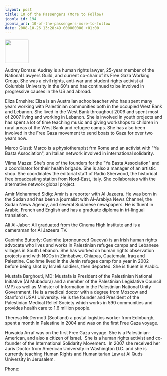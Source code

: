 ```yaml
---
layout: post
title: 10 of the Passengers (More to Follow)
joomla_id: 194
joomla_url: 10-of-the-passengers-more-to-follow
date: 2008-10-26 13:28:49.000000000 +01:00
---
```

<img src="http://www.freegaza.org/uploads/passengers/" width="75" /><p>Audrey Bomse: Audrey is a human rights lawyer, 25-year member of the National Lawyers Guild, and current co-chair of its Free Gaza Working Group. She was a civil rights, anti-war and student rights activist at Columbia University in the 60\'s and has continued to be involved in progressive causes in the US and abroad.</p><p>Eliza Ernshire: Eliza is an Australian schoolteacher who has spent many years working with Palestinian communities both in the occupied West Bank and Lebanon. She lived in the West Bank throughout 2006 and spent most of 2007 living and working in Lebanon. She is involved in youth projects and has spent a lot of time teaching music and giving workshops to children in rural areas of the West Bank and refugee camps. She has also been involved in the Free Gaza movement to send boats to Gaza for over two years now.</p><p>Marco Giusti: Marco is a physiotherapist frm Rome and an activist with &quot;Ya Basta Association&quot;, an Italian network involved in international solidarity. </p><p>Vilma Mazza: She\'s one of the founders for the &quot;Ya Basta Association&quot; and a coordinator for their health brigade. She is also a manager of an artistic shop. She coordinates the editorial staff of Radio Sherwood, the historical free broadcasting station from Nord-East, Italy. She collaborates with the alternative network global project. </p><p>Amir Mohammed Sidig: Amir is a reporter with Al Jazeera. He was born in the Sudan and has been a journalist with Al-Arabiya News Channel, the Sudan News Agency, and several Sudanese newspapers. He is fluent in Arabic, French and English and has a graduate diploma in tri-lingual translation.</p><p>Ali Al-Jaber: Ali graduated from the Cinema High Institute and is a cameraman for Al Jazeera TV.</p><p>Caoimhe Butterly: Caoimhe (pronounced Queeva) is an Irish human rights advocate who lives and works in Palestinian refugee camps and Lebanese villages in South Lebanon. She has worked on human rights observation projects and with NGOs in Zimbabwe, Chiapas, Guatemala, Iraq and Palestine. Caoihme lived in the Jenin refugee camp for a year in 2002 before being shot by Israeli soldiers, then deported. She is fluent in Arabic.</p><p>Mustafa Barghouti, MD: Mustafa is President of the Palestinian National Initiative (Al Mubadora) and a member of the Palestinian Legislative Council (MP) as well as Minister of Information in the Palestinian National Unity Government. He is a medical doctor with a degree from Moscow and Stanford (USA) University. He is the founder and President of the Palestinian Medical Relief Society which works in 590 communities and provides health care to 1.6 million people. </p><p>Theresa McDermott (Scotland) a postal logistics worker from Edinburgh, spent a month in Palestine in 2004 and was on the first Free Gaza voyage. </p><p>Huwaida Arraf was on the first Free Gaza voyage. She is a Palestinian-American, and also a citizen of Israel.&nbsp; She is a human rights activist and co-founder of the International Solidarity Movement.&nbsp; In 2007 she received her Juris Doctor from American University in Washington D.C. and she is currently teaching Human Rights and Humanitarian Law at Al Quds University in Jerusalem. </p><p><a href=""></a></p><p>Phone:</p>
